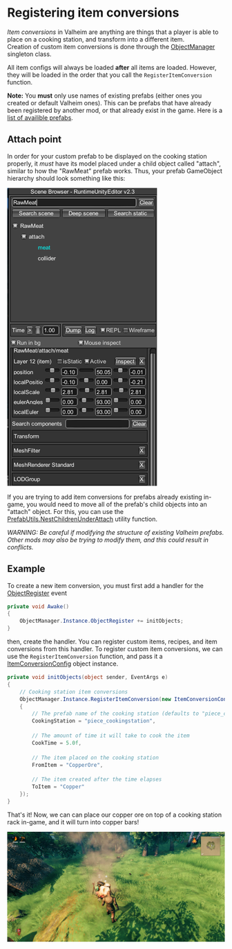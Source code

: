 # Registering item conversions
_Item conversions_ in Valheim are anything are things that a player is able to place on a cooking station, and transform into a different item.  
Creation of custom item conversions is done through the [ObjectManager](xref:JotunnLib.Managers.ObjectManager) singleton class.

All item configs will always be loaded **after** all items are loaded. However, they will be loaded in the order that you call the `RegisterItemConversion` function.

**Note:** You **must** only use names of existing prefabs (either ones you created or default Valheim ones). This can be prefabs that have already been registered by another mod, or that already exist in the game. Here is a [list of availible prefabs](prefabs.md).

## Attach point
In order for your custom prefab to be displayed on the cooking station properly, it _must_ have its model placed under a child object called "attach", similar to how the "RawMeat" prefab works. Thus, your prefab GameObject hierarchy should look something like this:

![Prefab Attach Example](../../images/data/test-prefab-attach.png "Prefab Attach Example")

If you are trying to add item conversions for prefabs already existing in-game, you would need to move all of the prefab's child objects into an "attach" object. For this, you can use the [PrefabUtils.NestChildrenUnderAttach](xref:JotunnLib.Utils.PrefabUtils.NestChildrenUnderAttach) utility function.

_WARNING: Be careful if modifying the structure of existing Valheim prefabs. Other mods may also be trying to modify them, and this could result in conflicts._

## Example
To create a new item conversion, you must first add a handler for the [ObjectRegister](xref:JotunnLib.Managers.ObjectManager.ObjectRegister) event

```cs
private void Awake()
{
    ObjectManager.Instance.ObjectRegister += initObjects;
}
```

then, create the handler. You can register custom items, recipes, and item conversions from this handler. To register custom item conversions, we can use the `RegisterItemConversion` function, and pass it a [ItemConversionConfig](xref:JotunnLib.Entities.ItemConversionConfig) object instance.

```cs
private void initObjects(object sender, EventArgs e)
{
    // Cooking station item conversions
    ObjectManager.Instance.RegisterItemConversion(new ItemConversionConfig()
    {
        // The prefab name of the cooking station (defaults to "piece_cookingstation" if not provided)
        CookingStation = "piece_cookingstation",

        // The amount of time it will take to cook the item
        CookTime = 5.0f,

        // The item placed on the cooking station
        FromItem = "CopperOre",

        // The item created after the time elapses
        ToItem = "Copper"
    });
}
```

That's it! Now, we can can place our copper ore on top of a cooking station rack in-game, and it will turn into copper bars!

![Our Item Conversion in Game](../../images/data/test-item-conversion.png "Our Item Conversion in Game")